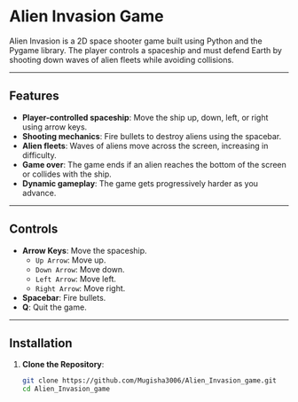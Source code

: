 # Alien Invasion Game

Alien Invasion is a 2D space shooter game built using Python and the Pygame library. The player controls a spaceship and must defend Earth by shooting down waves of alien fleets while avoiding collisions.

---

## Features
- **Player-controlled spaceship**: Move the ship up, down, left, or right using arrow keys.
- **Shooting mechanics**: Fire bullets to destroy aliens using the spacebar.
- **Alien fleets**: Waves of aliens move across the screen, increasing in difficulty.
- **Game over**: The game ends if an alien reaches the bottom of the screen or collides with the ship.
- **Dynamic gameplay**: The game gets progressively harder as you advance.

---

## Controls
- **Arrow Keys**: Move the spaceship.
  - `Up Arrow`: Move up.
  - `Down Arrow`: Move down.
  - `Left Arrow`: Move left.
  - `Right Arrow`: Move right.
- **Spacebar**: Fire bullets.
- **Q**: Quit the game.

---

## Installation
1. **Clone the Repository**:
   ```bash
   git clone https://github.com/Mugisha3006/Alien_Invasion_game.git
   cd Alien_Invasion_game